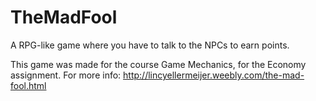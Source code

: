 # TheMadFool
A RPG-like game where you have to talk to the NPCs to earn points.

This game was made for the course Game Mechanics, for the Economy assignment.
For more info: http://lincyellermeijer.weebly.com/the-mad-fool.html
